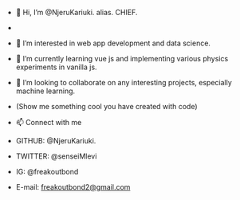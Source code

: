 - 👋 Hi, I’m @NjeruKariuki. alias. CHIEF.
- 
- 👀 I’m interested in web app development and data science.
- 🌱 I’m currently learning vue js and implementing various physics experiments in vanilla js.
- 💞️ I’m looking to collaborate on any interesting projects, especially machine learning.
- (Show me something cool you have created with code)

- 📫 Connect with me
- GITHUB:  @NjeruKariuki.  
- TWITTER: @senseiMlevi
- IG: @freakoutbond
- E-mail: freakoutbond2@gmail.com


<!---
NjeruKariuki/NjeruKariuki is a ✨ special ✨ repository because its `README.md` (this file) appears on your GitHub profile.
You can click the Preview link to take a look at your changes.
--->
